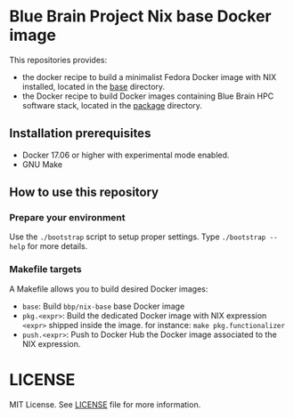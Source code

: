 # Blue Brain Project Nix base Docker image

This repositories provides:
* the docker recipe to build a minimalist Fedora Docker image with NIX installed,
  located in the [base](./base) directory.
* the Docker recipe to build Docker images containing Blue Brain HPC software stack,
  located in the [package](./package) directory.

## Installation prerequisites

* Docker 17.06 or higher with experimental mode enabled.
* GNU Make

## How to use this repository

### Prepare your environment

Use the `./bootstrap` script to setup proper settings. Type `./bootstrap --help` for more details.

### Makefile targets

A Makefile allows you to build desired Docker images:

* `base`: Build `bbp/nix-base` base Docker image
* `pkg.<expr>`: Build the dedicated Docker image with NIX expression `<expr>` shipped inside the image. for instance: `make pkg.functionalizer`
* `push.<expr>`: Push to Docker Hub the Docker image associated to the NIX expression.

# LICENSE

MIT License. See [LICENSE](./LICENSE) file for more information.
